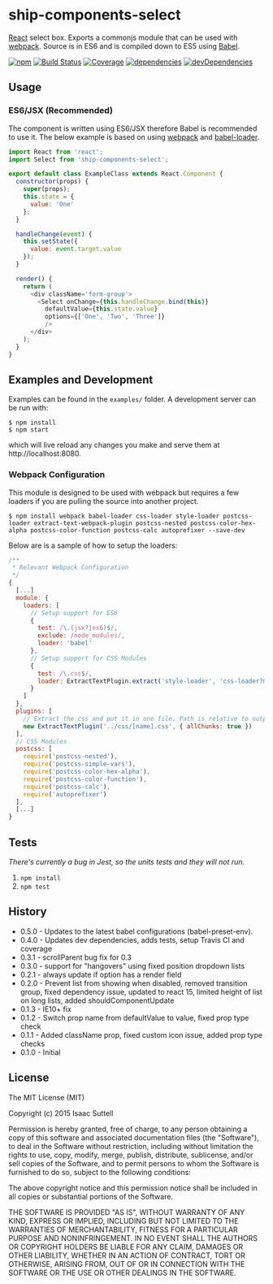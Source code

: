 # ship-components-select
[React](http://facebook.github.io/react/) select box. Exports a commonjs module that can be used with [webpack](http://webpack.github.io/). Source is in ES6 and is compiled down to ES5 using [Babel](https://babeljs.io/).

[![npm](https://img.shields.io/npm/v/ship-components-select.svg?maxAge=2592000)](https://www.npmjs.com/package/ship-components-select)
[![Build Status](http://img.shields.io/travis/ship-components/ship-components-select/master.svg?style=flat)](https://travis-ci.org/ship-components/ship-components-select)
[![Coverage](http://img.shields.io/coveralls/ship-components/ship-components-select.svg?style=flat)](https://coveralls.io/github/ship-components/ship-components-select)
[![dependencies](https://img.shields.io/david/ship-components/ship-components-select.svg?style=flat)](https://david-dm.org/ship-components/ship-components-select)
[![devDependencies](https://img.shields.io/david/dev/ship-components/ship-components-select.svg?style=flat)](https://david-dm.org/ship-components/ship-components-select?type=dev)

## Usage

### ES6/JSX (Recommended)
The component is written using ES6/JSX therefore Babel is recommended to use it. The below example is based on using [webpack](http://webpack.github.io/) and [babel-loader](https://github.com/babel/babel-loader).
```js
import React from 'react';
import Select from 'ship-components-select';

export default class ExampleClass extends React.Component {
  constructor(props) {
    super(props);
    this.state = {
      value: 'One'
    };
  }

  handleChange(event) {
    this.setState({
      value: event.target.value
    });
  }

  render() {
    return (
      <div className='form-group'>
        <Select onChange={this.handleChange.bind(this)}
          defaultValue={this.state.value}
          options={['One', 'Two', 'Three']}
          />
      </div>
    );
  }
}
```

## Examples and Development
Examples can be found in the `examples/` folder. A development server can be run with:

```shell
$ npm install
$ npm start
```

which will live reload any changes you make and serve them at http://localhost:8080.

### Webpack Configuration
This module is designed to be used with webpack but requires a few loaders if you are pulling the source into another project.

```shell
$ npm install webpack babel-loader css-loader style-loader postcss-loader extract-text-webpack-plugin postcss-nested postcss-color-hex-alpha postcss-color-function postcss-calc autoprefixer --save-dev
```

Below are is a sample of how to setup the loaders:

```js
/**
 * Relevant Webpack Configuration
 */
{
  [...]
  module: {
    loaders: [
      // Setup support for ES6
      {
        test: /\.(jsx?|es6)$/,
        exclude: /node_modules/,
        loader: 'babel'
      },
      // Setup support for CSS Modules
      {
        test: /\.css$/,
        loader: ExtractTextPlugin.extract('style-loader', 'css-loader?modules&importLoaders=1&localIdentName=[name]__[local]___[hash:base64:5]!postcss-loader')
      }
    ]
  },
  plugins: [
    // Extract the css and put it in one file. Path is relative to output path
    new ExtractTextPlugin('../css/[name].css', { allChunks: true })
  ],
  // CSS Modules
  postcss: [
    require('postcss-nested'),
    require('postcss-simple-vars'),
    require('postcss-color-hex-alpha'),
    require('postcss-color-function'),
    require('postcss-calc'),
    require('autoprefixer')
  ],
  [...]
}
```

## Tests

*There's currently a bug in Jest, so the units tests and they will not run.*

1. `npm install`
2. `npm test`

## History
* 0.5.0 - Updates to the latest babel configurations (babel-preset-env).
* 0.4.0 - Updates dev dependencies, adds tests, setup Travis CI and coverage
* 0.3.1 - scrollParent bug fix for 0.3
* 0.3.0 - support for "hangovers" using fixed position dropdown lists
* 0.2.1 - always update if option has a render field
* 0.2.0 - Prevent list from showing when disabled, removed transition group, fixed dependency issue, updated to react 15, limited height of list on long lists, added shouldComponentUpdate
* 0.1.3 - IE10+ fix
* 0.1.2 - Switch prop name from defaultValue to value, fixed prop type check
* 0.1.1 - Added className prop, fixed custom icon issue, added prop type checks
* 0.1.0 - Initial

## License
The MIT License (MIT)

Copyright (c) 2015 Isaac Suttell

Permission is hereby granted, free of charge, to any person obtaining a copy
of this software and associated documentation files (the "Software"), to deal
in the Software without restriction, including without limitation the rights
to use, copy, modify, merge, publish, distribute, sublicense, and/or sell
copies of the Software, and to permit persons to whom the Software is
furnished to do so, subject to the following conditions:

The above copyright notice and this permission notice shall be included in all
copies or substantial portions of the Software.

THE SOFTWARE IS PROVIDED "AS IS", WITHOUT WARRANTY OF ANY KIND, EXPRESS OR
IMPLIED, INCLUDING BUT NOT LIMITED TO THE WARRANTIES OF MERCHANTABILITY,
FITNESS FOR A PARTICULAR PURPOSE AND NONINFRINGEMENT. IN NO EVENT SHALL THE
AUTHORS OR COPYRIGHT HOLDERS BE LIABLE FOR ANY CLAIM, DAMAGES OR OTHER
LIABILITY, WHETHER IN AN ACTION OF CONTRACT, TORT OR OTHERWISE, ARISING FROM,
OUT OF OR IN CONNECTION WITH THE SOFTWARE OR THE USE OR OTHER DEALINGS IN THE
SOFTWARE.
